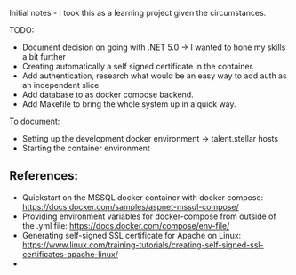 Initial notes - I took this as a learning project given the circumstances.

TODO:
- Document decision on going with .NET 5.0 -> I wanted to hone my skills a bit further
- Creating automatically a self signed certificate in the container.
- Add authentication, research what would be an easy way to add auth as an independent slice
- Add database to as docker compose backend.
- Add Makefile to bring the whole system up in a quick way. 

To document:
- Setting up the development docker environment -> talent.stellar hosts
- Starting the container environment

References:
---
- Quickstart on the MSSQL docker container with docker compose: https://docs.docker.com/samples/aspnet-mssql-compose/
- Providing environment variables for docker-compose from outside of the .yml file: https://docs.docker.com/compose/env-file/
- Generating self-signed SSL certificate for Apache on Linux: https://www.linux.com/training-tutorials/creating-self-signed-ssl-certificates-apache-linux/
- 